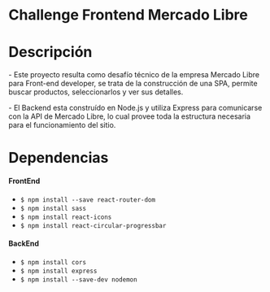 <h1>Challenge Frontend Mercado Libre</h1>
<h1>Descripción</h1>

<p>
- Este proyecto resulta como desafío técnico de la empresa Mercado Libre para Front-end developer, se trata de la construcción de una SPA, permite buscar productos, seleccionarlos y ver sus detalles. </p> 
<p> - El Backend esta construído en Node.js y utiliza Express para comunicarse con la API de Mercado Libre, lo cual provee toda la estructura necesaria para el funcionamiento del sitio. </p>

<h1>Dependencias</h1>

#### FrontEnd 

- `$ npm install --save react-router-dom`
- `$ npm install sass`
- `$ npm install react-icons`
- `$ npm install react-circular-progressbar`

#### BackEnd

- `$ npm install cors`
- `$ npm install express`
- `$ npm install --save-dev nodemon`
